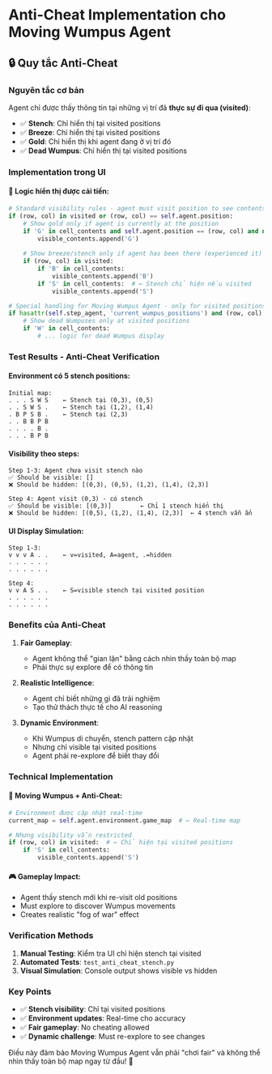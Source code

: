 # Anti-Cheat Implementation cho Moving Wumpus Agent

## 🔒 Quy tắc Anti-Cheat

### Nguyên tắc cơ bản
Agent chỉ được thấy thông tin tại những vị trí đã **thực sự đi qua (visited)**:
- ✅ **Stench**: Chỉ hiển thị tại visited positions
- ✅ **Breeze**: Chỉ hiển thị tại visited positions  
- ✅ **Gold**: Chỉ hiển thị khi agent đang ở vị trí đó
- ✅ **Dead Wumpus**: Chỉ hiển thị tại visited positions

### Implementation trong UI

#### 🎯 Logic hiển thị được cải tiến:
```python
# Standard visibility rules - agent must visit position to see contents
if (row, col) in visited or (row, col) == self.agent.position:
    # Show gold only if agent is currently at the position
    if 'G' in cell_contents and self.agent.position == (row, col) and not self.agent.gold_obtain:
        visible_contents.append('G')
    
    # Show breeze/stench only if agent has been there (experienced it)
    if (row, col) in visited:
        if 'B' in cell_contents:
            visible_contents.append('B')
        if 'S' in cell_contents:  # ← Stench chỉ hiện nếu visited
            visible_contents.append('S')

# Special handling for Moving Wumpus Agent - only for visited positions
if hasattr(self.step_agent, 'current_wumpus_positions') and (row, col) in visited:
    # Show dead Wumpuses only at visited positions
    if 'W' in cell_contents:
        # ... logic for dead Wumpus display
```

### Test Results - Anti-Cheat Verification

#### Environment có 5 stench positions:
```
Initial map:
. . . S W S    ← Stench tại (0,3), (0,5) 
. . S W S .    ← Stench tại (1,2), (1,4)
. B P S B .    ← Stench tại (2,3)
. . B B P B
. . . . B .
. . . B P B
```

#### Visibility theo steps:
```
Step 1-3: Agent chưa visit stench nào
✅ Should be visible: []
❌ Should be hidden: [(0,3), (0,5), (1,2), (1,4), (2,3)]

Step 4: Agent visit (0,3) - có stench
✅ Should be visible: [(0,3)]        ← Chỉ 1 stench hiển thị
❌ Should be hidden: [(0,5), (1,2), (1,4), (2,3)]  ← 4 stench vẫn ẩn
```

#### UI Display Simulation:
```
Step 1-3:
v v v A . .    ← v=visited, A=agent, .=hidden
. . . . . .
. . . . . .

Step 4:
v v A S . .    ← S=visible stench tại visited position
. . . . . .
. . . . . .
```

### Benefits của Anti-Cheat

1. **Fair Gameplay**: 
   - Agent không thể "gian lận" bằng cách nhìn thấy toàn bộ map
   - Phải thực sự explore để có thông tin

2. **Realistic Intelligence**:
   - Agent chỉ biết những gì đã trải nghiệm
   - Tạo thử thách thực tế cho AI reasoning

3. **Dynamic Environment**:
   - Khi Wumpus di chuyển, stench pattern cập nhật
   - Nhưng chỉ visible tại visited positions
   - Agent phải re-explore để biết thay đổi

### Technical Implementation

#### 🔄 Moving Wumpus + Anti-Cheat:
```python
# Environment được cập nhật real-time
current_map = self.agent.environment.game_map  # ← Real-time map

# Nhưng visibility vẫn restricted
if (row, col) in visited:  # ← Chỉ hiện tại visited positions
    if 'S' in cell_contents:
        visible_contents.append('S')
```

#### 🎮 Gameplay Impact:
- Agent thấy stench mới khi re-visit old positions
- Must explore to discover Wumpus movements
- Creates realistic "fog of war" effect

### Verification Methods

1. **Manual Testing**: Kiểm tra UI chỉ hiện stench tại visited
2. **Automated Tests**: `test_anti_cheat_stench.py` 
3. **Visual Simulation**: Console output shows visible vs hidden

### Key Points

- ✅ **Stench visibility**: Chỉ tại visited positions
- ✅ **Environment updates**: Real-time cho accuracy
- ✅ **Fair gameplay**: No cheating allowed
- ✅ **Dynamic challenge**: Must re-explore to see changes

Điều này đảm bảo Moving Wumpus Agent vẫn phải "chơi fair" và không thể nhìn thấy toàn bộ map ngay từ đầu! 🎯

